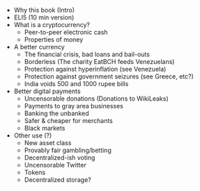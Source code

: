 
* Why this book (Intro)
* ELI5 (10 min version)
* What is a cryptocurrency?
    * Peer-to-peer electronic cash
    * Properties of money
* A better currency
    * The financial crisis, bad loans and bail-outs
    * Borderless (The charity EatBCH feeds Venezuelans)
    * Protection against hyperinflation (see Venezuela)
    * Protection against government seizures (see Greece, etc?)
    * India voids 500 and 1000 rupee bills
* Better digital payments
    * Uncensorable donations (Donations to WikiLeaks)
    * Payments to gray area businesses
    * Banking the unbanked
    * Safer & cheaper for merchants
    * Black markets
* Other use (?)
    * New asset class
    * Provably fair gambling/betting
    * Decentralized-ish voting
    * Uncensorable Twitter
    * Tokens
    * Decentralized storage?

